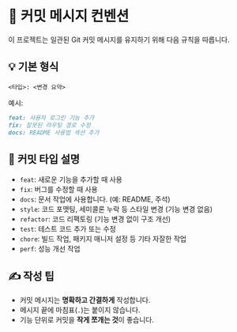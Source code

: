 # 📝 커밋 메시지 컨벤션

이 프로젝트는 일관된 Git 커밋 메시지를 유지하기 위해 다음 규칙을 따릅니다.

## 💡 기본 형식

`<타입>: <변경 요약>`

예시:

```markdown
feat: 사용자 로그인 기능 추가
fix: 잘못된 라우팅 경로 수정
docs: README 사용법 섹션 추가
```

## 🔧 커밋 타입 설명

- `feat`: 새로운 기능을 추가할 때 사용
- `fix`: 버그를 수정할 때 사용
- `docs`: 문서 작업에 사용합니다. (예: README, 주석)
- `style`: 코드 포맷팅, 세미콜론 누락 등 스타일 변경 (기능 변경 없음)
- `refactor`: 코드 리팩토링 (기능 변경 없이 구조 개선)
- `test`: 테스트 코드 추가 또는 수정
- `chore`: 빌드 작업, 패키지 매니저 설정 등 기타 자잘한 작업
- `perf`: 성능 개선 작업

## ✍️ 작성 팁

- 커밋 메시지는 **명확하고 간결하게** 작성합니다.
- 메시지 끝에 마침표(`.`)는 붙이지 않습니다.
- 기능 단위로 커밋을 **작게 쪼개는 것**이 좋습니다.
